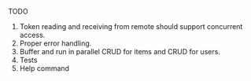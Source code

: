 TODO
1. Token reading and receiving from remote should support concurrent access.
2. Proper error handling.
3. Buffer and run in parallel CRUD for items and CRUD for users.
4. Tests
5. Help command
